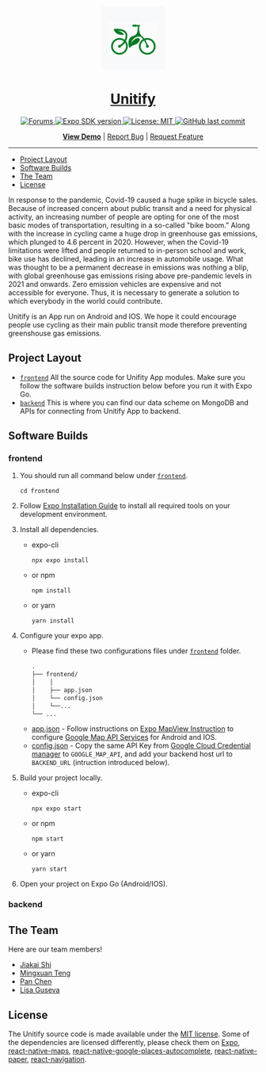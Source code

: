 <!-- Banner Image -->

<p align="center">
  <a href="https://github.com/VictorS67/unitify">
    <img alt="expo sdk" height="128" src="./.github/resources/banner.png">
    <h1 align="center">Unitify</h1>
  </a>
</p>

<p align="center">
  <a aria-label="Latest Version" href="https://expo.dev/accounts/victors67/projects/unitify/builds/72fa315b-0f5b-45a1-a793-1f1e32916ae9" target="_blank">
    <img alt="Forums" src="https://img.shields.io/badge/Latest%20Version-v0.1.43-blueviolet?style=flat-square&labelColor=000000&" />
  </a>
   <a aria-label="Run with Expo Go" href="https://expo.dev/client" target="_blank">
    <img alt="Expo SDK version" src="https://img.shields.io/badge/Runs%20with%20Expo%20Go-000.svg?style=flat-square&logo=EXPO&labelColor=000000&color=4630EB" />
  </a>
  <a aria-label="Unitify is free to use" href="https://github.com/VictorS67/unitify/blob/main/LICENSE" target="_blank">
    <img alt="License: MIT" src="https://img.shields.io/badge/License-MIT-success.svg?style=flat-square&color=33CC12" target="_blank" />
  </a>
  <a aria-label="Last commit" href="https://github.com/VictorS67/unitify/commits/main" target="_blank">
    <img alt="GitHub last commit" src="https://img.shields.io/github/last-commit/VictorS67/unitify?style=flat-square">
  </a>
</p>

<p align="center">
  <a aria-label="unitify demo" href="https://www.youtube.com/watch?v=-LEx0mkVU40"><b>View Demo</b></a>
 |
  <a aria-label="bug report" href="https://github.com/VictorS67/unitify/issues">Report Bug</a>
  |
  <a aria-label="add feature" href="https://github.com/VictorS67/unitify/issues">Request Feature</a>
</p>
  
---
- [Project Layout](#-project-layout)
- [Software Builds](#-software-builds)
- [The Team](#-the-team)
- [License](#license)

In response to the pandemic, Covid-19 caused a huge spike in bicycle sales. Because of increased concern about public transit and a need for physical activity, an increasing number of people are opting for one of the most basic modes of transportation, resulting in a so-called "bike boom.” Along with the increase in cycling came a huge drop in greenhouse gas emissions, which plunged to 4.6 percent in 2020. However, when the Covid-19 limitations were lifted and people returned to in-person school and work, bike use has declined, leading in an increase in automobile usage. What was thought to be a permanent decrease in emissions was nothing a blip, with global greenhouse gas emissions rising above pre-pandemic levels in 2021 and onwards. Zero emission vehicles are expensive and not accessible for everyone. Thus, it is necessary to generate a solution to which everybody in the world could contribute.

Unitify is an App run on Android and IOS. We hope it could encourage people use cycling as their main public transit mode therefore preventing greenshouse gas emissions.

## Project Layout

- [`frontend`](/frontend) All the source code for Unifity App modules. Make sure you follow the software builds instruction below before you run it with Expo Go.
- [`backend`](/backend) This is where you can find our data scheme on MongoDB and APIs for connecting from Unitify App to backend.

## Software Builds

### frontend

1. You should run all command below under [`frontend`](/frontend).

   ```shell
   cd frontend
   ```

2. Follow [Expo Installation Guide](https://docs.expo.dev/get-started/installation/) to install all required tools on your development environment.
3. Install all dependencies.
   - expo-cli
     ```shell
     npx expo install
     ```
   - or npm
     ```shell
     npm install
     ```
   - or yarn
     ```shell
     yarn install
     ```
4. Configure your expo app.
   - Please find these two configurations files under [`frontend`](/frontend) folder.
     ```shell
     .
     ├── frontend/
     │    │
     │    ├── app.json
     │    └── config.json
     │    └──...
     └── ...
     ```
   - [app.json](/frontend/app.json) - Follow instructions on [Expo MapView Instruction](https://docs.expo.dev/versions/latest/sdk/map-view/) to configure [Google Map API Services](https://developers.google.com/maps) for Android and IOS.
   - [config.json](/frontend/config.json) - Copy the same API Key from [Google Cloud Credential manager](https://console.cloud.google.com/apis/credentials) to `GOOGLE_MAP_API`, and add your backend host url to `BACKEND_URL` (intruction introduced below).
5. Build your project locally.
   - expo-cli
     ```shell
     npx expo start
     ```
   - or npm
     ```shell
     npm start
     ```
   - or yarn
     ```shell
     yarn start
     ```
6. Open your project on Expo Go (Android/IOS).

### backend

## The Team

Here are our team members!

- [Jiakai Shi](https://github.com/VictorS67)
- [Mingxuan Teng](https://www.linkedin.com/in/alveinteng/)
- [Pan Chen](https://www.chenpan.xyz/)
- [Lisa Guseva](https://www.linkedin.com/in/lisa-guseva/)

## License

The Unitify source code is made available under the [MIT license](LICENSE). Some of the dependencies are licensed differently, please check them on [Expo](https://github.com/expo/expo), [react-native-maps](https://github.com/react-native-maps/react-native-maps), [
react-native-google-places-autocomplete](https://github.com/FaridSafi/react-native-google-places-autocomplete), [react-native-paper](https://callstack.github.io/react-native-paper/), [react-navigation](https://reactnavigation.org/).
